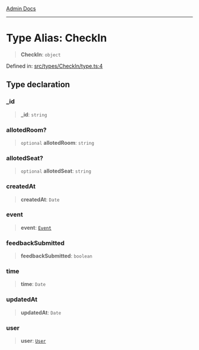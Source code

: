 [Admin Docs](/)

***

# Type Alias: CheckIn

> **CheckIn**: `object`

Defined in: [src/types/CheckIn/type.ts:4](https://github.com/PalisadoesFoundation/talawa-admin/blob/main/src/types/CheckIn/type.ts#L4)

## Type declaration

### \_id

> **\_id**: `string`

### allotedRoom?

> `optional` **allotedRoom**: `string`

### allotedSeat?

> `optional` **allotedSeat**: `string`

### createdAt

> **createdAt**: `Date`

### event

> **event**: [`Event`](../../../event/type-aliases/Event.md)

### feedbackSubmitted

> **feedbackSubmitted**: `boolean`

### time

> **time**: `Date`

### updatedAt

> **updatedAt**: `Date`

### user

> **user**: [`User`](../../../user/type-aliases/User.md)
